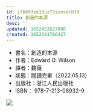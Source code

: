 ```yaml
---
id: jfbb93ze13uz72sxnselh7d
title: 創造的本源
desc: ''
updated: 1652452627098
created: 1652191786427
---
```


- 書名：創造的本源
- 作者：Edward O. Wilson
- 譯者：魏薇
- 狀態：閱讀完畢（2022.05.13）
- 出版社：浙江人民出版社 
- ISBN： 978-7-213-08932-9

![](https://pinchlime-screenshots.s3.ap-northeast-1.amazonaws.com/the-origins-of-creativity_vvPQog.webp)